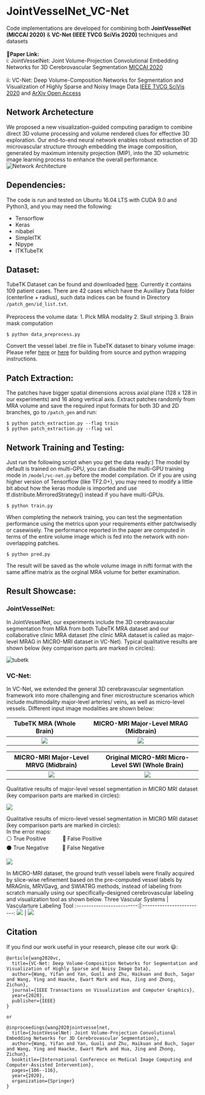 # JointVesselNet_VC-Net
Code implementations are developed for combining both **JointVesselNet (MICCAI 2020)** &amp; **VC-Net (IEEE TVCG SciVis 2020)** techniques and datasets\
\
**:eyes:Paper Link:**\
i: JointVesselNet: Joint Volume-Projection Convolutional Embedding Networks for 3D Cerebrovascular Segmentation [MICCAI 2020](https://link.springer.com/chapter/10.1007/978-3-030-59725-2_11)\
\
ii: VC-Net: Deep Volume-Composition Networks for Segmentation and Visualization of Highly Sparse and Noisy Image Data [IEEE TVCG SciVis 2020](https://ieeexplore.ieee.org/document/9222053) and [ArXiv Open Access](https://arxiv.org/abs/2009.06184)
## Network Archetecture
We proposed a new visualization-guided computing paradigm to combine direct 3D volume processing and volume rendered clues for effective 3D exploration. Our end-to-end neural network enables robust extraction of 3D microvascular structure through embedding the image composition, generated by maximum intensity projection (MIP), into the 3D volumetric image learning process to enhance the overall performance.
![Network Architecture](Image/pipeline.png)
## Dependencies:
The code is run and tested on Ubuntu 16.04 LTS with CUDA 9.0 and Python3, and you may need the following:
* Tensorflow
* Keras
* nibabel
* SimpleITK
* Nipype
* ITKTubeTK
## Dataset:
TubeTK Dataset can be found and downloaded [here](https://public.kitware.com/Wiki/TubeTK/Data). Currently it contains 109 patient cases. There are 42 cases which have the Auxillary Data folder (centerline + radius), such data indices can be found in Directory ```/patch_gen/id_list.txt```.\
\
Preprocess the volume data: 1. Pick MRA modality 2. Skull striping 3. Brain mask computation
```
$ python data_preprocess.py
```
Convert the vessel label .tre file in TubeTK dataset to binary volume image:\
Please refer [here](https://github.com/InsightSoftwareConsortium/ITKTubeTK) or [here](https://public.kitware.com/Wiki/TubeTK/Build_Instructions#Slicer) for building from source and python wrapping instructions.
## Patch Extraction:
The patches have bigger spatial dimensions across axial plane (128 x 128 in our experiments) and 16 along vertical axis. Extract patches randomly from MRA volume and save the required input formats for both 3D and 2D branches, go to ```/patch_gen``` and run:
```
$ python patch_extraction.py --flag train
$ python patch_extraction.py --flag val
```
## Network Training and Testing:
Just run the following script when you get the data ready:) The model by default is trained on multi-GPU, you can disable the multi-GPU training mode in ```/model/vc-net.py``` before the model compilation. Or if you are using higher version of Tensorflow (like TF2.0+), you may need to modify a little bit about how the keras module is imported and use tf.distribute.MirroredStrategy() instead if you have multi-GPUs.
```
$ python train.py
```
When completing the network training, you can test the segmentation performance using the metrics upon your requirements either patchwisedly or casewisely. The performance reported in the paper are computed in terms of the entire volume image which is fed into the network with non-overlapping patches.
```
$ python pred.py
```
The result will be saved as the whole volume image in nifti format with the same affine matrix as the orginal MRA volume for better examination. 

## Result Showcase:
### JointVesselNet:
In JointVesselNet, our experiments include the 3D cerebravascular segmentation from MRA from both TubeTK MRA dataset and our collaborative clinic MRA dataset (the clinic MRA dataset is called as major-level MRAG in MICRO-MRI dataset in VC-Net). Typical qualitative results are shown below (key comparison parts are marked in circles):

![tubetk](Image/TubeTK.PNG)

### VC-Net:
In VC-Net, we extended the general 3D cerebravascular segmentation framework into more challenging and finer microstructure scenarios which include multimodality major-level arteries/ veins, as well as micro-level vessels. Different input image modalities are shown below:

TubeTK MRA (Whole Brain)             |  MICRO-MRI Major-Level MRAG (Midbrain)
:-------------------------:|:-------------------------:
![](Image/MRA.PNG)  |  ![](Image/MRAG.PNG)

MICRO-MRI Major-Level MRVG (Midbrain)             |  Original MICRO-MRI Micro-Level SWI (Whole Brain)
:-------------------------:|:-------------------------:
![](Image/MRVG.PNG)  |  ![](Image/SWI.PNG)

Qualitative results of major-level vessel segmentation in MICRO MRI dataset (key comparison parts are marked in circles):

![](Image/major_visual_micro.png)

Qualitative results of micro-level vessel segmentation in MICRO MRI dataset (key comparison parts are marked in circles):\
    In the error maps:\
:white_circle: True Positive&nbsp; &nbsp; &nbsp; &nbsp; &nbsp; &nbsp;:red_circle: False Positive\
:black_circle: True Negative&nbsp; &nbsp; &nbsp; &nbsp;&nbsp;&nbsp;:large_blue_circle: False Negative

![](Image/lvl2_visual.png)

In MICRO-MRI dataset, the ground truth vessel labels were finally acquired by slice-wise refinement based on the pre-computed vessel labels
by MRAGnls, MRVGavg, and SWIATRG methods, instead of labeling from scratch manually using our specifically-designed cerebrovascular labeling and visualization tool as shown below. 
Three Vascular Systems            |  Vascularture Labeling Tool
:-------------------------:|:-------------------------:
![](Image/giphy.gif)  |  ![](Image/tool.gif)

## Citation
If you find our work useful in your research, please cite our work :smiley::
```
@article{wang2020vc,
  title={VC-Net: Deep Volume-Composition Networks for Segmentation and Visualization of Highly Sparse and Noisy Image Data},
  author={Wang, Yifan and Yan, Guoli and Zhu, Haikuan and Buch, Sagar and Wang, Ying and Haacke, Ewart Mark and Hua, Jing and Zhong, Zichun},
  journal={IEEE Transactions on Visualization and Computer Graphics},
  year={2020},
  publisher={IEEE}
}

or

@inproceedings{wang2020jointvesselnet,
  title={JointVesselNet: Joint Volume-Projection Convolutional Embedding Networks for 3D Cerebrovascular Segmentation},
  author={Wang, Yifan and Yan, Guoli and Zhu, Haikuan and Buch, Sagar and Wang, Ying and Haacke, Ewart Mark and Hua, Jing and Zhong, Zichun},
  booktitle={International Conference on Medical Image Computing and Computer-Assisted Intervention},
  pages={106--116},
  year={2020},
  organization={Springer}
}
```
